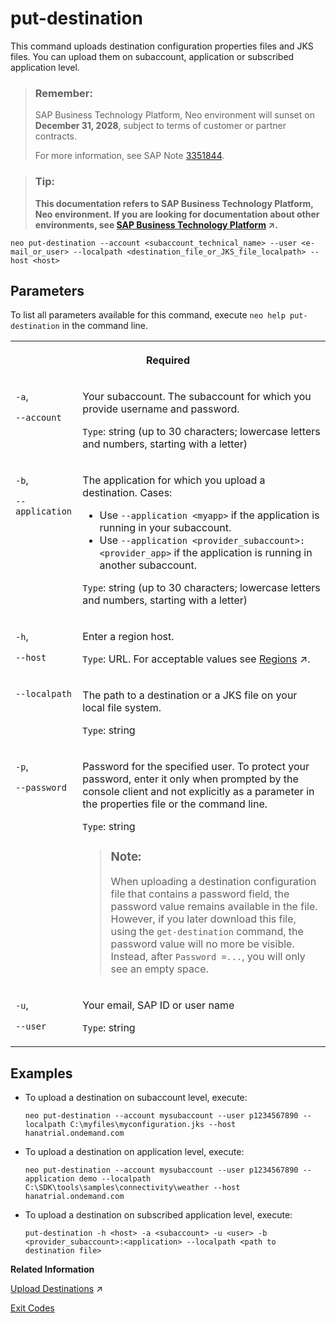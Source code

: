 <!-- loio9b9f742a1b904a9f9e271ba21c788561 -->

# put-destination

This command uploads destination configuration properties files and JKS files. You can upload them on subaccount, application or subscribed application level.



> ### Remember:  
> SAP Business Technology Platform, Neo environment will sunset on **December 31, 2028**, subject to terms of customer or partner contracts.
> 
> For more information, see SAP Note [3351844](https://me.sap.com/notes/3351844).

> ### Tip:  
> **This documentation refers to SAP Business Technology Platform, Neo environment. If you are looking for documentation about other environments, see [SAP Business Technology Platform](https://help.sap.com/viewer/65de2977205c403bbc107264b8eccf4b/Cloud/en-US/6a2c1ab5a31b4ed9a2ce17a5329e1dd8.html "SAP Business Technology Platform (SAP BTP) is an integrated offering comprised of the following technology portfolios: application development; process automation; integration; data, analytics, and enterprise planning; artificial intelligence. The platform offers users the ability to turn data into business value, compose end-to-end business processes, connect entire IT landscapes, and personalize, build and extend SAP applications. This reduces the overall total cost of ownership maintaining SAP landscapes and third-party software across end-to-end business processes.") :arrow_upper_right:.**



```
neo put-destination --account <subaccount_technical_name> --user <e-mail_or_user> --localpath <destination_file_or_JKS_file_localpath> --host <host>
```



## Parameters



To list all parameters available for this command, execute `neo help put-destination` in the command line.


<table>
<tr>
<th valign="top" colspan="2">

Required

</th>
</tr>
<tr>
<td valign="top">

`-a`,

`--account`

</td>
<td valign="top">

Your subaccount. The subaccount for which you provide username and password.

`Type`: string \(up to 30 characters; lowercase letters and numbers, starting with a letter\)

</td>
</tr>
<tr>
<td valign="top">

`-b`,

`--application`

</td>
<td valign="top">

The application for which you upload a destination. Cases:

-   Use `--application <myapp>` if the application is running in your subaccount.
-   Use `--application <provider_subaccount>:<provider_app>` if the application is running in another subaccount.

`Type`: string \(up to 30 characters; lowercase letters and numbers, starting with a letter\)

</td>
</tr>
<tr>
<td valign="top">

`-h`,

`--host`

</td>
<td valign="top">

Enter a region host.

`Type`: URL. For acceptable values see [Regions](https://help.sap.com/viewer/65de2977205c403bbc107264b8eccf4b/Cloud/en-US/350356d1dc314d3199dca15bd2ab9b0e.html "You can deploy applications in different regions. Each region represents a geographical location (for example, Europe, US East) where applications, data, or services are hosted.") :arrow_upper_right:.

</td>
</tr>
<tr>
<td valign="top">

`--localpath` 

</td>
<td valign="top">

The path to a destination or a JKS file on your local file system.

`Type`: string

</td>
</tr>
<tr>
<td valign="top">

`-p`,

`--password`

</td>
<td valign="top">

Password for the specified user. To protect your password, enter it only when prompted by the console client and not explicitly as a parameter in the properties file or the command line.

`Type`: string

> ### Note:  
> When uploading a destination configuration file that contains a password field, the password value remains available in the file. However, if you later download this file, using the `get-destination` command, the password value will no more be visible. Instead, after `Password =...`, you will only see an empty space.



</td>
</tr>
<tr>
<td valign="top">

`-u`,

`--user`

</td>
<td valign="top">

Your email, SAP ID or user name

`Type`: string

</td>
</tr>
</table>



## Examples

-   To upload a destination on subaccount level, execute:

    ```
    neo put-destination --account mysubaccount --user p1234567890 --localpath C:\myfiles\myconfiguration.jks --host hanatrial.ondemand.com
    ```

-   To upload a destination on application level, execute:

    ```
    neo put-destination --account mysubaccount --user p1234567890 --application demo --localpath C:\SDK\tools\samples\connectivity\weather --host hanatrial.ondemand.com
    ```

-   To upload a destination on subscribed application level, execute:

    ```
    put-destination -h <host> -a <subaccount> -u <user> -b <provider_subaccount>:<application> --localpath <path to destination file>
    
    ```


**Related Information**  


[Upload Destinations](https://help.sap.com/viewer/b865ed651e414196b39f8922db2122c7/Cloud/en-US/7bd8fcd7e74c467c811144505e0280fb.html "") :arrow_upper_right:

[Exit Codes](exit-codes-7886796.md "")

